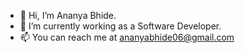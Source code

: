 - 👋 Hi, I’m Ananya Bhide.
- 🌱 I’m currently working as a Software Developer.
- 📫 You can reach me at ananyabhide06@gmail.com

<!---
ananyabhide/ananyabhide is a ✨ special ✨ repository because its `README.md` (this file) appears on your GitHub profile.
You can click the Preview link to take a look at your changes.
--->

